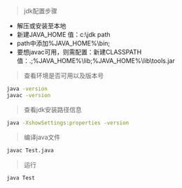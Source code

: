 > jdk配置步骤
* 解压或安装至本地
* 新建JAVA_HOME  值：c:\jdk path
* path中添加%JAVA_HOME%\bin;
* 要想javac可用，则需配置：新建CLASSPATH  值：.;%JAVA_HOME%\lib;%JAVA_HOME%\lib\tools.jar

> 查看环境是否可用以及版本号
```bash
java -version
javac -version
```
> 查看jdk安装路径信息
```bash
java -XshowSettings:properties -version
```

> 编译java文件

```bash
javac Test.java
```

> 运行

```bash
java Test
```
